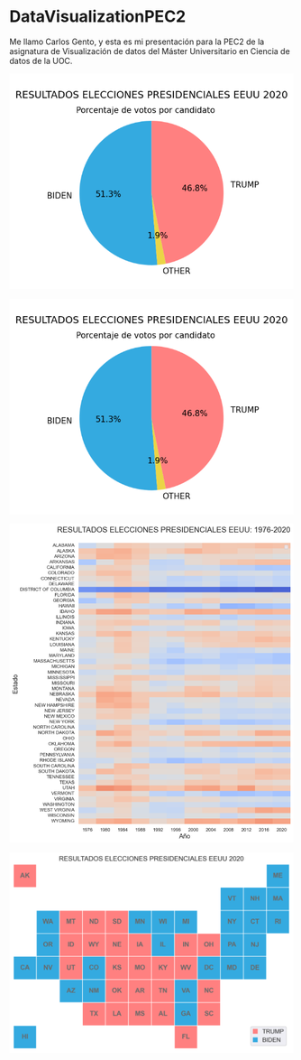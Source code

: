 # DataVisualizationPEC2

Me llamo Carlos Gento, y esta es mi presentación para la PEC2 de la asignatura de Visualización de datos del Máster Universitario en Ciencia de datos de la UOC.

![Pie Chart](images/Pie_chart.png?raw=true "Pie Chart")
<p align="center">
  <img src="images/Pie_chart.png" />
 </p>

![Matrix Plot](images/Matrix_plot.png?raw=true "Matrix Plot")

![Tile Grid Map](images/Tile_Grid_Map.png?raw=true "Tile Grid Map")
